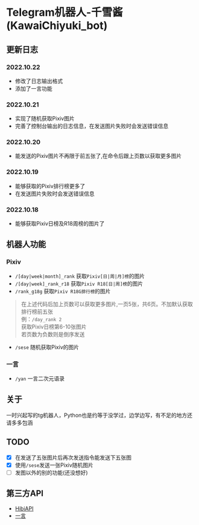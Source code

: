 # Telegram机器人-千雪酱(KawaiChiyuki_bot)

## 更新日志
### 2022.10.22
- 修改了日志输出格式
- 添加了一言功能

### 2022.10.21
- 实现了随机获取Pixiv图片
- 完善了控制台输出的日志信息，在发送图片失败时会发送错误信息

### 2022.10.20
- 能发送的Pixiv图片不再限于前五张了,在命令后跟上页数以获取更多图片

### 2022.10.19
- 能够获取的Pixiv排行榜更多了
- 在发送图片失败时会发送错误信息

### 2022.10.18
- 能够获取Pixiv日榜及R18周榜的图片了

## 机器人功能
### Pixiv
- `/[day|week|month]_rank` 获取`Pixiv[日|周|月]榜`的图片
- `/[day|week]_rank_r18` 获取`Pixiv R18[日|周]榜`的图片
- `/rank_g18g` 获取`Pixiv R18G排行榜`的图片
> 在上述代码后加上页数可以获取更多图片,一页5张，共6页。不加默认获取排行榜前五张  
> 例：`/day_rank 2`  
> 获取Pixiv日榜第6-10张图片  
> 若页数为负数则是倒序发送
- `/sese` 随机获取Pixiv的图片
### 一言
- `/yan` 一言二次元语录

## 关于
一时兴起写的tg机器人，Python也是约等于没学过，边学边写，有不足的地方还请多多包涵

## TODO
- [x] 在发送了五张图片后再次发送指令能发送下五张图  
- [x] 使用`/sese`发送一张Pixiv随机图片  
- [ ] 发图以外的别的功能(还没想好)  

## 第三方API
- [HibiAPI](https://api.obfs.dev/docs)
- [一言](https://hitokoto.cn/)
